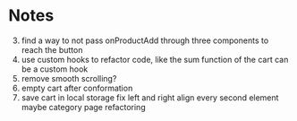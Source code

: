 # Notes

3. find a way to not pass onProductAdd through three components to reach the button
4. use custom hooks to refactor code, like the sum function of the cart can be a custom hook
5. remove smooth scrolling?
6. empty cart after conformation
7. save cart in local storage
   fix left and right align
   every second element maybe category page
   refactoring
